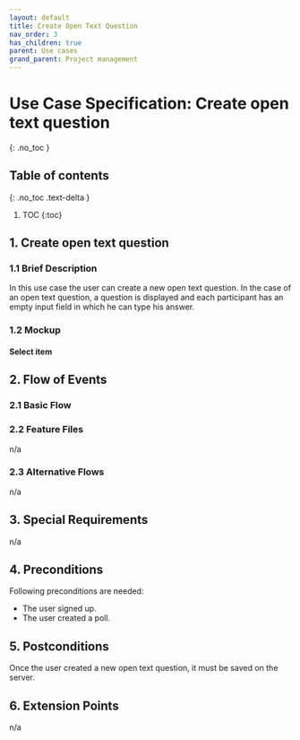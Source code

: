 ```yaml
---
layout: default
title: Create Open Text Question
nav_order: 3
has_children: true
parent: Use cases
grand_parent: Project management
---
```

# Use Case Specification: Create open text question
{: .no_toc }

## Table of contents
{: .no_toc .text-delta }

1. TOC
{:toc}

## 1. Create open text question
### 1.1 Brief Description
In this use case the user can create a new open text question. In the case of an open text question, a question is displayed and each participant has an empty input field in which he can type his answer.
### 1.2 Mockup
#### Select item

## 2. Flow of Events
### 2.1 Basic Flow


### 2.2 Feature Files
n/a
### 2.3 Alternative Flows
n/a
## 3. Special Requirements
n/a
## 4. Preconditions
Following preconditions are needed:
- The user signed up.
- The user created a poll.
## 5. Postconditions
Once the user created a new open text question, it must be saved on the server.
## 6. Extension Points
n/a